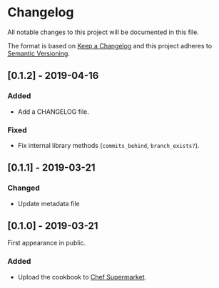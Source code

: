 # Changelog
All notable changes to this project will be documented in this file.

The format is based on [Keep a Changelog](http://keepachangelog.com/en/1.0.0/)
and this project adheres to [Semantic Versioning](http://semver.org/spec/v2.0.0.html).

## [0.1.2] - 2019-04-16
### Added
- Add a CHANGELOG file.

### Fixed
- Fix internal library methods (`commits_behind`, `branch_exists?`).

## [0.1.1] - 2019-03-21
### Changed
- Update metadata file

## [0.1.0] - 2019-03-21
First appearance in public.

### Added
- Upload the cookbook to [Chef Supermarket](https://supermarket.chef.io/cookbooks/agit).
